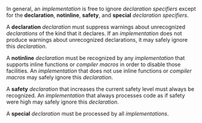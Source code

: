 

 

In general, an *implementation* is free to ignore *declaration specifiers* except for the **declaration**, **notinline**, **safety**, and **special** *declaration specifiers*. 

A **declaration** *declaration* must suppress warnings about unrecognized *declarations* of the kind that it declares. If an *implementation* does not produce warnings about unrecognized declarations, it may safely ignore this *declaration*. 

A **notinline** *declaration* must be recognized by any *implementation* that supports inline functions or *compiler macros* in order to disable those facilities. An *implementation* that does not use inline functions or *compiler macros* may safely ignore this *declaration*. 

A **safety** *declaration* that increases the current safety level must always be recognized. An *implementation* that always processes code as if safety were high may safely ignore this *declaration*. 

A **special** *declaration* must be processed by all *implementations*. 


